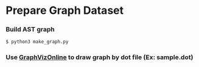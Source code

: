 # Prepare Graph Dataset

### Build AST graph
```sh
$ python3 make_graph.py
```

### Use [GraphVizOnline](https://www.google.com/url?sa=t&rct=j&q=&esrc=s&source=web&cd=&cad=rja&uact=8&ved=2ahUKEwjHzY-EzIr_AhXBiFYBHRhGDzwQFnoECA8QAQ&url=https%3A%2F%2Fdreampuf.github.io%2FGraphvizOnline%2F&usg=AOvVaw2Sw6OnaIb_oZkOtu44VcNz) to draw graph by dot file (Ex: sample.dot)